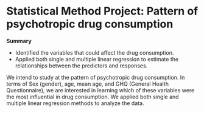 # Statistical Method Project: Pattern of psychotropic drug consumption

**Summary**
- Identified the variables that could affect the drug consumption.
- Applied both single and multiple linear regression to estimate the relationships between the predictors and responses.

We intend to study at the pattern of psychotropic drug consumption. In terms of Sex (gender), age, mean age, and GHQ (General Health Questionnaire), we are interested in learning which of these variables were the most influential in drug consumption.
We applied both single and multiple linear regression methods to analyze the data. 

